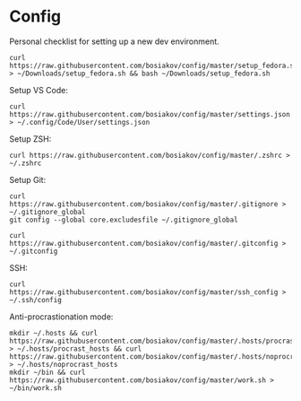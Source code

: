 # Config

Personal checklist for setting up a new dev environment.

```
curl https://raw.githubusercontent.com/bosiakov/config/master/setup_fedora.sh > ~/Downloads/setup_fedora.sh && bash ~/Downloads/setup_fedora.sh
```

Setup VS Code:

```
curl https://raw.githubusercontent.com/bosiakov/config/master/settings.json > ~/.config/Code/User/settings.json
```

Setup ZSH:

```
curl https://raw.githubusercontent.com/bosiakov/config/master/.zshrc > ~/.zshrc
```


Setup Git:

```
curl https://raw.githubusercontent.com/bosiakov/config/master/.gitignore > ~/.gitignore_global
git config --global core.excludesfile ~/.gitignore_global

curl https://raw.githubusercontent.com/bosiakov/config/master/.gitconfig > ~/.gitconfig
```

SSH:

```
curl https://raw.githubusercontent.com/bosiakov/config/master/ssh_config > ~/.ssh/config
```

Anti-procrastionation mode:

```
mkdir ~/.hosts && curl https://raw.githubusercontent.com/bosiakov/config/master/.hosts/procrast_hosts > ~/.hosts/procrast_hosts && curl https://raw.githubusercontent.com/bosiakov/config/master/.hosts/noprocrast_hosts > ~/.hosts/noprocrast_hosts
mkdir ~/bin && curl https://raw.githubusercontent.com/bosiakov/config/master/work.sh > ~/bin/work.sh
```